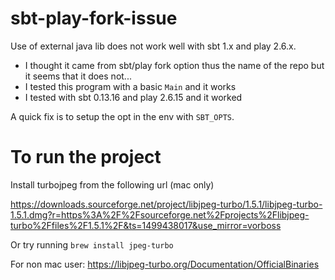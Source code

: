 # sbt-play-fork-issue
Use of external java lib does not work well with sbt 1.x and play 2.6.x.

- I thought it came from sbt/play fork option thus the name of the repo but it seems that it does not...
- I tested this program with a basic `Main` and it works
- I tested with sbt 0.13.16 and play 2.6.15 and it worked

A quick fix is to setup the opt in the env with `SBT_OPTS`.

# To run the project

Install turbojpeg from the following url (mac only)

https://downloads.sourceforge.net/project/libjpeg-turbo/1.5.1/libjpeg-turbo-1.5.1.dmg?r=https%3A%2F%2Fsourceforge.net%2Fprojects%2Flibjpeg-turbo%2Ffiles%2F1.5.1%2F&ts=1499438017&use_mirror=vorboss

Or try running 
`brew install jpeg-turbo`

For non mac user:
https://libjpeg-turbo.org/Documentation/OfficialBinaries 
